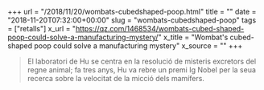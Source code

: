 +++
url = "/2018/11/20/wombats-cubedshaped-poop.html"
title = ""
date = "2018-11-20T07:32:00+00:00"
slug = "wombats-cubedshaped-poop"
tags = ["retalls"]
x_url = "https://qz.com/1468534/wombats-cubed-shaped-poop-could-solve-a-manufacturing-mystery/"
x_title = "Wombat's cubed-shaped poop could solve a manufacturing mystery"
x_source = ""
+++


> El laboratori de Hu se centra en la resolució de misteris excretors del regne animal; fa tres anys, Hu va rebre un premi Ig Nobel per la seua recerca sobre la velocitat de la micció dels mamífers.
